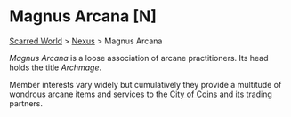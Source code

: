 # Magnus Arcana [N]
[Scarred World](./scarred-world.md) > [Nexus](./city.md) > Magnus Arcana

*Magnus Arcana* is a loose association of arcane practitioners. Its head holds the title *Archmage*. 

Member interests vary widely but cumulatively they provide a multitude of wondrous arcane items and services to the [City of Coins](./city.md) and its trading partners.
